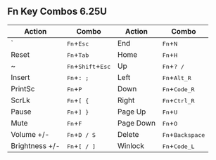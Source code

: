 ## Fn Key Combos 6.25U

| Action | Combo | Action | Combo |
| ------ | ----- | ------ | ----- |
| ` | <kbd>Fn</kbd>+<kbd>Esc</kbd> | End | <kbd>Fn</kbd>+<kbd>N</kbd> |
| Reset | <kbd>Fn</kbd>+<kbd>Tab</kbd> | Home | <kbd>Fn</kbd>+<kbd>H</kbd> |
| ~ | <kbd>Fn</kbd>+<kbd>Shift</kbd>+<kbd>Esc</kbd> | Up | <kbd>Fn</kbd>+<kbd>? /</kbd> |
| Insert | <kbd>Fn</kbd>+<kbd>: ;</kbd> | Left | <kbd>Fn</kbd>+<kbd>Alt_R</kbd> |
| PrintSc | <kbd>Fn</kbd>+<kbd>P</kbd> | Down | <kbd>Fn</kbd>+<kbd>Code_R</kbd> |
| ScrLk | <kbd>Fn</kbd>+<kbd>[ {</kbd> | Right | <kbd>Fn</kbd>+<kbd>Ctrl_R</kbd> |
| Pause | <kbd>Fn</kbd>+<kbd>] }</kbd> | Page Up | <kbd>Fn</kbd>+<kbd>U</kbd> |
| Mute | <kbd>Fn</kbd>+<kbd>F</kbd> | Page Down | <kbd>Fn</kbd>+<kbd>O</kbd> |
| Volume +/- | <kbd>Fn</kbd>+<kbd>D / S</kbd> | Delete | <kbd>Fn</kbd>+<kbd>Backspace</kbd> |
| Brightness +/- | <kbd>Fn</kbd>+<kbd>[ / ]</kbd> | Winlock | <kbd>Fn</kbd>+<kbd>Code_L</kbd> |
